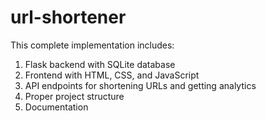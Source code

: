 # url-shortener

This complete implementation includes:
1. Flask backend with SQLite database
2. Frontend with HTML, CSS, and JavaScript
3. API endpoints for shortening URLs and getting analytics
4. Proper project structure
5. Documentation
